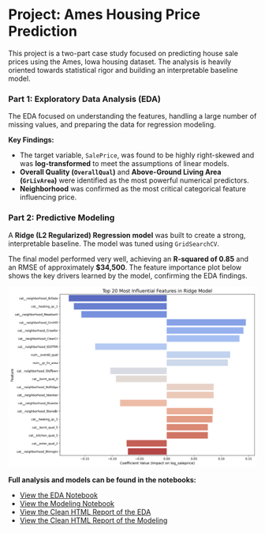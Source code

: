 
# Project: Ames Housing Price Prediction

This project is a two-part case study focused on predicting house sale prices using the Ames, Iowa housing dataset. The analysis is heavily oriented towards statistical rigor and building an interpretable baseline model.

### Part 1: Exploratory Data Analysis (EDA)
The EDA focused on understanding the features, handling a large number of missing values, and preparing the data for regression modeling.

**Key Findings:**
*   The target variable, `SalePrice`, was found to be highly right-skewed and was **log-transformed** to meet the assumptions of linear models.
*   **Overall Quality (`OverallQual`)** and **Above-Ground Living Area (`GrLivArea`)** were identified as the most powerful numerical predictors.
*   **Neighborhood** was confirmed as the most critical categorical feature influencing price.

### Part 2: Predictive Modeling
A **Ridge (L2 Regularized) Regression model** was built to create a strong, interpretable baseline. The model was tuned using `GridSearchCV`.

The final model performed very well, achieving an **R-squared of 0.85** and an RMSE of approximately **$34,500**. The feature importance plot below shows the key drivers learned by the model, confirming the EDA findings.

![Ridge Model Feature Importance](./images/ames_model_plot.png)

**Full analysis and models can be found in the notebooks:**
*   [View the EDA Notebook](./Ames_Housing_EDA.ipynb)
*   [View the Modeling Notebook](./Ames_Housing_Model.ipynb)
*   [View the Clean HTML Report of the EDA](https://htmlpreview.github.io/?https://raw.githubusercontent.com/jalhane88/Data-Analysis-Portfolio/refs/heads/main/project_ames_housing/Ames_Housing_EDA.html)
*   [View the Clean HTML Report of the Modeling](https://htmlpreview.github.io/?https://raw.githubusercontent.com/jalhane88/Data-Analysis-Portfolio/refs/heads/main/project_ames_housing/Ames_Housing_Model.html)
